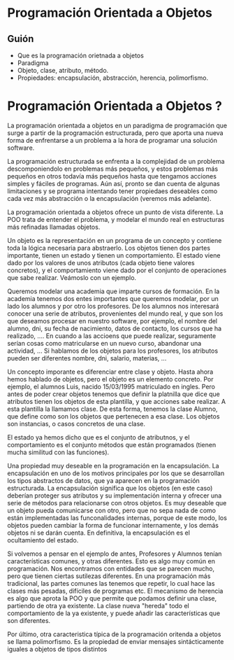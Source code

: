 # Programación Orientada a Objetos

## Guión

- Que es la programación orietnada a objetos
- Paradigma
- Objeto, clase, atributo, método. 
- Propiedades: encapsulación, abstracción, herencia, polimorfismo. 


# Programación Orientada a Objetos ?

La programación orientada a objetos en un paradigma de programación que surge a partir de la programación estructurada, pero que aporta una nueva forma de enfrentarse a un problema a la hora de programar una solución software. 

La programación estructurada se enfrenta a la complejidad de un problema descomponiendolo en problemas más pequeños, y estos problemas más pequeños en otros todavía más pequeños hasta que tengamos acciones simples y fáciles de programas. Aún así, pronto se dan cuenta de algunas limitaciones y se programa intentando tener propiedaes deseables como cada vez más abstracción o la encapsulación (veremos más adelante). 

La programación orientada a objetos ofrece un punto de vista diferente. La POO trata de entender el problema, y modelar el mundo real en estructuras más refinadas llamadas objetos. 

Un objeto es la representación en un programa de un concepto y contiene toda la lógica necesaria para abstraerlo. Los objetos tienen dos partes importante, tienen un estado y tienen un comportamiento. El estado viene dado por los valores de unos atributos (cada objeto tiene valores concretos), y el comportamiento viene dado por el conjunto de operaciones que sabe realizar. Veámoslo con un ejemplo. 

Queremos modelar una academia que imparte cursos de formación. En la academia tenemos dos entes importantes que queremos modelar, por un lado los alumnos y por otro los profesores. De los alumnos nos interesará conocer una serie de atributos, provenientes del mundo real, y que son los que deseamos procesar en nuestro software, por ejemplo, el nombre del alumno, dni, su fecha de nacimiento, datos de contacto, los cursos que ha realizado, .... En cuando a las accioens que puede realizar, seguramente serían cosas como matricularse en un nuevo curso, abandonar una actividad, ...
Si hablamos de los objetos para los profesores, los atributos pueden ser diferentes nombre, dni, salario, materias, ...

Un concepto imporante es diferenciar entre clase y objeto. Hasta ahora hemos hablado de objetos, pero el objeto es un elemento concreto. Por ejemplo, el alumnos Luis, nacido 15/03/1995 matriculado en ingles. Pero antes de poder crear objetos tenemos que definir la platnilla que dice que atributos tienen los objetos de esta plantilla, y que acciones sabe realizar. A esta plantilla la llamamos clase. De esta forma, tenemos la clase Alumno, que define como son los objetos que pertenecen a esa clase. Los objetos son instancias, o casos concretos de una clase. 

El estado ya hemos dicho que es el conjunto de atributnos, y el comportamiento es el conjunto métodos que están programados (tienen mucha similitud con las funciones). 

Una propiedad muy deseable en la programación en la encapsulación. La encapsulación en uno de los  motivos principales por los que se desarrollan los tipos abstractos de datos, que ya aparecen en la programación estructurada. La encapsulación significa que los objetos (en este caso) deberían proteger sus atributos y su implementación interna y ofrecer una serie de métodos para relacionarse con otros objetos. Es muy deseable que un objeto pueda comunicarse con otro, pero que no sepa nada de como están implementadas las funconalidades internas, porque de este modo, los objetos pueden cambiar la forma de funcionar internamente, y los demás objetos ni se darán cuenta. En definitiva, la encapsulación es el ocultamiento del estado. 

Si volvemos a pensar en el ejemplo de antes, Profesores y Alumnos tenían características comunes, y otras diferentes. Esto es algo muy común en programación. Nos encontramos con entidades que se parecen mucho, pero que tienen ciertas sutilezas diferentes. En una programación más tradicional, las partes comunes las tenemos que repetir, lo cual hace las clases más pesadas, difíciles de programas etc. 
El mecanismo de herencia es algo que aprota la POO y que permite que podamos definir una clase, partiendo de otra ya existente. La clase nueva "hereda" todo el comportamiento de la ya existente, y puede añadir las características que son diferentes. 

Por último, otra caracteristica típica de la programación oritenda a objetos se llama polimorfismo. Es la propiedad de enviar mensajes sintácticamente iguales a objetos de tipos distintos